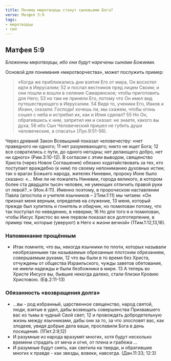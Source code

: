 ```yaml
---
title: Почему миротворцы станут сыновьями Бога?
verse: Матфея 5:9 
tags: 
- миротворцы
- сын
---
```


## Матфея 5:9

*Блаженны миротворцы, ибо они будут наречены сынами Божиими.*

Основой для понимания «миротворчества», может послужить пример: 

>«Когда же приближались дни взятия Его от мира, Он восхотел идти в Иерусалим; 52 и послал вестников пред лицем Своим; и они пошли и вошли в селение Самарянское; чтобы приготовить для Него; 53 но там не приняли Его, потому что Он имел вид путешествующего в Иерусалим. 54 Видя то, ученики Его, Иаков и Иоанн, сказали: Господи! хочешь ли, мы скажем, чтобы огонь сошел с неба и истребил их, как и Илия сделал? 55 Но Он, обратившись к ним, запретил им и сказал: не знаете, какого вы духа; 56 ибо Сын Человеческий пришел не губить души человеческие, а спасать» (Лук.9:51-56).

Через древний Закон Всевышний показал человечеству: «нет праведного ни одного; 11 нет разумевающего; никто не ищет Бога; 12 все совратились с пути, до одного негодны; нет делающего добро, нет ни одного» (Рим.3:10-12). В согласии с этим выводом, священство Христа (через Новое Соглашение) обязано ходатайствовать за тех, кто поступает враждебно  (к ним) по своему непониманию духовных истин; так о врагах Божьего народа, жителях Ниневии, пророку Ионе было сказано: «… Мне ли не пожалеть Ниневии, города великого, в котором более ста двадцати тысяч человек, не умеющих отличить правой руки от левой?..» (Ион.4:11). Именно поэтому, в пророческом наставлении Павла (апостола и учителя язычников – 2Тим.1:11) мы читаем: «Он признал меня верным, определив на служение, 13 меня, который прежде был хулитель и гонитель и обидчик, но помилован потому, что так поступал по неведению, в неверии; 16 Но для того я и помилован, чтобы Иисус Христос во мне первом показал все долготерпение, в пример тем, которые (уверуют) в Него к жизни вечной» (1Тим.1:12,13,16). 

### Напоминание прощённым

- Итак помните, что вы, некогда язычники по плоти, которых называли необрезанными так называемые обрезанные плотским обрезанием, совершаемым руками, 12 что вы были в то время без Христа, отчуждены от общества Израильского, чужды заветов обетования, не имели надежды и были безбожники в мире. 13 А теперь во Христе Иисусе вы, бывшие некогда далеко, стали близки Кровию Христовою. (Еф.2:11-13)

### Обязанность «возвращения долга» 

- …вы - род избранный, царственное священство, народ святой, люди, взятые в удел, дабы возвещать совершенства Призвавшего вас из тьмы в чудный Свой свет; 12 и провождать добродетельную жизнь между язычниками, дабы они за то, за что злословят вас, как злодеев, увидя добрые дела ваши, прославили Бога в день посещения. (1Пет.2:9,12)
- И разумные из народа вразумят многих, хотя будут несколько времени страдать от меча и огня, от плена и грабежа …
- И разумные будут сиять, как светила на тверди, и обратившие многих к правде - как звезды, вовеки, навсегда. (Дан.11:33; 12:3)